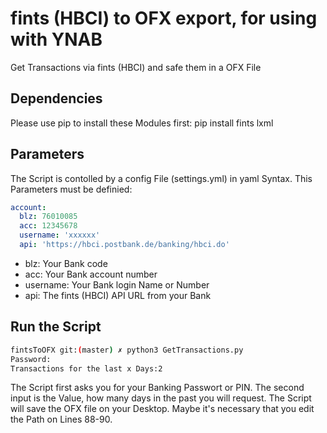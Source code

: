 # fints (HBCI) to OFX export, for using with YNAB
Get Transactions via fints (HBCI) and safe them in a OFX File

## Dependencies
Please use pip to install these Modules first:
pip install fints lxml

## Parameters
The Script is contolled by a config File (settings.yml) in yaml Syntax. This Parameters must be definied:

```yaml
account:
  blz: 76010085
  acc: 12345678
  username: 'xxxxxx'
  api: 'https://hbci.postbank.de/banking/hbci.do'
```

* blz:  Your Bank code
* acc: Your Bank account number
* username: Your Bank login Name or Number
* api: The fints (HBCI) API URL from your Bank

## Run the Script

```bash
fintsToOFX git:(master) ✗ python3 GetTransactions.py
Password:
Transactions for the last x Days:2
```

The Script first asks you for your Banking Passwort or PIN. The second input is the Value, how many days in the past you will request. 
The Script will save the OFX file on your Desktop. Maybe it's necessary that you edit the Path on Lines 88-90.